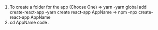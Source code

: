 1. To create a folder for the app (Choose One)
   => yarn
   -yarn global add create-react-app
   -yarn create react-app AppName
   => npm
   -npx create-react-app AppName
2. cd AppName
   code .
